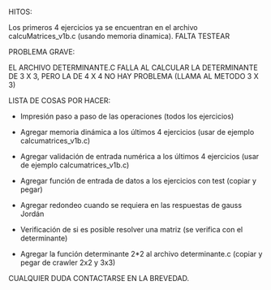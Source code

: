 HITOS:

Los primeros 4 ejercicios ya se encuentran en el archivo calcuMatrices_v1b.c (usando memoria dinamica). FALTA TESTEAR



PROBLEMA GRAVE: 

EL ARCHIVO DETERMINANTE.C FALLA AL CALCULAR LA DETERMINANTE DE 3 X 3, PERO LA DE 4 X 4 NO HAY PROBLEMA (LLAMA AL METODO 3 X 3)



LISTA DE COSAS POR HACER:

* Impresión paso a paso de las operaciones (todos los ejercicios)
* Agregar memoria dinámica a los últimos 4 ejercicios (usar de ejemplo calcumatrices_v1b.c)
* Agregar validación de entrada numérica a los últimos 4 ejercicios (usar de ejemplo calcumatrices_v1b.c)


* Agregar función de entrada de datos a los ejercicios con test (copiar y pegar)
* Agregar redondeo cuando se requiera en las respuestas de gauss Jordán
* Verificación de si es posible resolver una matriz (se verifica con el determinante)
* Agregar la función determinante 2*2 al archivo determinante.c (copiar y pegar de crawler 2x2 y 3x3)


CUALQUIER DUDA CONTACTARSE EN LA BREVEDAD.



